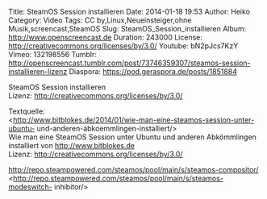 Title: SteamOS Session installieren
Date: 2014-01-18 19:53
Author: Heiko
Category: Video
Tags: CC by,Linux,Neueinsteiger,ohne Musik,screencast,SteamOS
Slug: SteamOS_Session_installieren
Album: http://www.openscreencast.de
Duration: 243000
License: http://creativecommons.org/licenses/by/3.0/
Youtube: bN2pJcs7KzY
Vimeo: 132198556
Tumblr: http://openscreencast.tumblr.com/post/73746359307/steamos-session-installieren-lizenz
Diaspora: https://pod.geraspora.de/posts/1851884

SteamOS Session installieren  
Lizenz: <http://creativecommons.org/licenses/by/3.0/>  
  
Textquelle:  
<http://www.bitblokes.de/2014/01/wie-man-eine-steamos-session-unter-ubuntu-
und-anderen-abkoemmlingen-installiert/>  
Wie man eine SteamOS Session unter Ubuntu und anderen Abkömmlingen installiert
von <http://www.bitblokes.de>  
Lizenz: <http://creativecommons.org/licenses/by/3.0/>  
  
<http://repo.steampowered.com/steamos/pool/main/s/steamos-compositor/>  
<http://repo.steampowered.com/steamos/pool/main/s/steamos-modeswitch-
inhibitor/>

